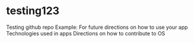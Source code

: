 # testing123
Testing github repo
Example:
For future directions on how to use your app
Technologies used in apps
Directions on how to contribute to OS 

